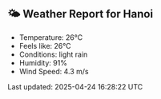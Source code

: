 <!-- WEATHER-START -->
## 🌤 Weather Report for Hanoi

- Temperature: 26°C
- Feels like: 26°C
- Conditions: light rain
- Humidity: 91%
- Wind Speed: 4.3 m/s

Last updated: 2025-04-24 16:28:22 UTC
<!-- WEATHER-END -->
